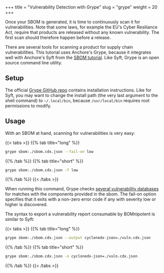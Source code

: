 +++
title = "Vulnerability Detection with Grype"
slug = "grype"
weight = 20
+++

Once your SBOM is generated, it is time to continuously scan it for vulnerabilities. Note that some laws, for example the EU's Cyber Resiliance Act, require that products are released without any known vulnerability. The first scan should therefore happen before a release.

There are several tools for scanning a product for supply chain vulnerabilities. This tutorial uses Anchore's Grype, because it integrates well with Anchore's Syft from the [SBOM tutorial](/integration/syft). Like Syft, Grype is an open source command line utility.

## Setup

The official [Grype GitHub repo](https://github.com/anchore/grype#installation) contains installation instructions. Like for Syft, you may want to change the install path (the very last argument to the shell command) to `~/.local/bin`, because `/usr/local/bin` requires root permissions to modify.

## Usage

With an SBOM at hand, scanning for vulnerabilities is very easy:

{{< tabs >}}
{{% tab title="long" %}}
```bash
grype sbom:./sbom.cdx.json --fail-on low
```
{{% /tab %}}
{{% tab title="short" %}}
```bash
grype sbom:./sbom.cdx.json -f low
```
{{% /tab %}}
{{< /tabs >}}


When running this command, Grype checks [several vulnerability databases](https://github.com/anchore/grype?tab=readme-ov-file#grypes-database) for matches with the components provided in the sbom. The fail-on option specifies that it exits with a non-zero error code if any with severity low or higher is discovered.

The syntax to export a vulnerability report consumable by BOMnipotent is similar to Syft:


{{< tabs >}}
{{% tab title="long" %}}
```bash
grype sbom:./sbom.cdx.json --output cyclonedx-json=./vuln.cdx.json
```
{{% /tab %}}
{{% tab title="short" %}}
```bash
grype sbom:./sbom.cdx.json -o cyclonedx-json=./vuln.cdx.json
```
{{% /tab %}}
{{< /tabs >}}
